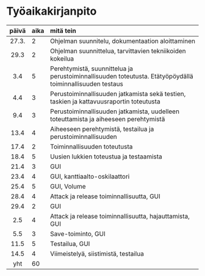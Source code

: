 # Työaikakirjanpito

| päivä | aika | mitä tein  |
| :----:|:-----| :-----|
| 27.3. | 2    | Ohjelman suunnitelu, dokumentaation aloittaminen |
| 29.3  | 2    | Ohjelman suunnittelua, tarvittavien tekniikoiden kokeilua|
| 3.4   | 5    | Perehtymistä, suunnittelua ja perustoiminnallisuuden toteutusta. Etätyöpöydällä toiminnallisuuden testaus|
| 4.4   | 3    | Perustoiminnallisuuden jatkamista sekä testien, taskien ja kattavuusraportin toteutusta |
| 9.4 | 3    | Perustoiminnallisuuden jatkamista, uudelleen toteuttamista ja aiheeseen perehtymistä |
| 13.4 | 4  | Aiheeseen perehtymistä, testailua ja perustoiminnallisuuden  |
| 17.4 | 2  | Toiminnallisuuden toteutusta|
| 18.4 | 5 | Uusien lukkien toteustua ja testaamista |
| 21.4 | 3 | GUI |
| 23.4 | 4 | GUI, kanttiaalto-oskilaattori |
| 25.4 | 5 | GUI, Volume |
| 28.4 | 4 | Attack ja release toiminnallisuutta, GUI|
| 29.4 | 2 | GUI |
| 2.5  | 4 | Attack ja release toiminnallisuutta, hajauttamista, GUI|
| 5.5 | 3 | Save-toiminto, GUI |
| 11.5 | 5 | Testailua, GUI|
| 14.5 | 4 | Viimeistelyä, siistimistä, testailua|
| yht | 60 |

